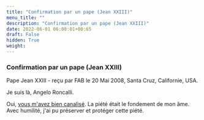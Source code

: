 ```yaml
---
title: "Confirmation par un pape (Jean XXIII)"
menu_title: ""
description: "Confirmation par un pape (Jean XXIII)"
date: 2022-06-01 06:00:01+00:65
draft: False
hidden: True
weight:
---
```

### Confirmation par un pape (Jean XXIII)

Pape Jean XXIII - reçu par FAB le 20 Mai 2008, Santa Cruz, Californie, USA.

Je suis là, Angelo Roncalli.

Oui, [vous m'avez bien canalisé](/fr-contemporary-messages/fr-contemporary-messages-by-date-order/fr-contemporary-messages-2008/fr-2008-5-11-1-fab-pope-john-xxiii/). La piété était le fondement de mon âme. Avec humilité, j'ai pu préserver et protéger cette piété.
